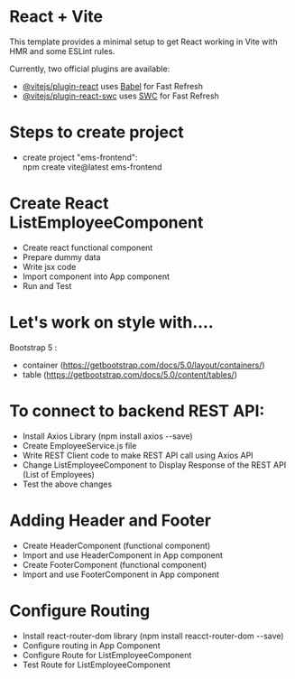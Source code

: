 # React + Vite

This template provides a minimal setup to get React working in Vite with HMR and some ESLint rules.

Currently, two official plugins are available:

- [@vitejs/plugin-react](https://github.com/vitejs/vite-plugin-react/blob/main/packages/plugin-react/README.md) uses [Babel](https://babeljs.io/) for Fast Refresh
- [@vitejs/plugin-react-swc](https://github.com/vitejs/vite-plugin-react-swc) uses [SWC](https://swc.rs/) for Fast Refresh


# Steps to create project

- create project "ems-frontend":   
npm create vite@latest ems-frontend  

# Create React ListEmployeeComponent
- Create react functional component
- Prepare dummy data
- Write jsx code 
- Import component into App component
- Run and Test

# Let's work on style with....  

Bootstrap 5 :  
- container (https://getbootstrap.com/docs/5.0/layout/containers/)
- table (https://getbootstrap.com/docs/5.0/content/tables/)

# To connect to backend REST API:  
- Install Axios Library (npm install axios --save)
- Create EmployeeService.js file
- Write REST Client code to make REST API call using Axios API
- Change ListEmployeeComponent to Display Response of the REST API (List of Employees)
- Test the above changes  

# Adding Header and Footer  
- Create HeaderComponent (functional component)
- Import and use HeaderComponent in App component
- Create FooterComponent (functional component)
- Import and use FooterComponent in App component 

# Configure Routing  
- Install react-router-dom library (npm install reacct-router-dom --save)
- Configure routing in App Component
- Configure Route for ListEmployeeComponent
- Test Route for ListEmployeeComponent  
